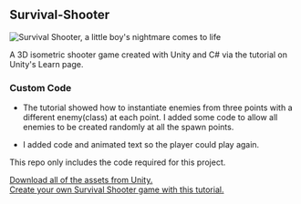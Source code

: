 ## Survival-Shooter

![Survival Shooter, a little boy's nightmare comes to life](https://user-images.githubusercontent.com/22779199/40451952-4a85bde4-5eae-11e8-8f8c-73e8bd4754f1.jpg)

A 3D isometric shooter game created with Unity and C# via the tutorial on Unity's Learn page.

### Custom Code  

 - The tutorial showed how to instantiate enemies from three points with a different enemy(class) at each point.  I added some code to allow all enemies to be created randomly at all the spawn points.
 
 - I added code and animated text so the player could play again.

This repo only includes the code required for this project.  

<a href="https://assetstore.unity.com/packages/essentials/tutorial-projects/survival-shooter-tutorial-40756">Download all of the assets from Unity.</a>  
<a href="https://unity3d.com/learn/tutorials/s/survival-shooter-tutorial">Create your own Survival Shooter game with this tutorial.</a>

